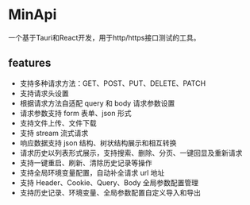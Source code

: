 # MinApi

一个基于Tauri和React开发，用于http/https接口测试的工具。

## features

- 支持多种请求方法：GET、POST、PUT、DELETE、PATCH
- 支持请求头设置
- 根据请求方法自适配 query 和 body 请求参数设置
- 请求参数支持 form 表单、json 形式
- 支持文件上传、文件下载
- 支持 stream 流式请求
- 响应数据支持 json 结构、树状结构展示和相互转换
- 请求历史以列表形式展示，支持搜索、删除、分页、一键回显及重新请求
- 支持一键重启、刷新、清除历史记录等操作
- 支持全局环境变量配置，自动补全请求 url 地址
- 支持 Header、Cookie、Query、Body 全局参数配置管理
- 支持历史记录、环境变量、全局参数配置自定义导入和导出


